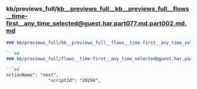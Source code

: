 ### kb/previews_full/kb__previews_full__kb__previews_full__flows__time-first__any_time_selected@guest.har.part077.md.part002.md.md

```md
### kb/previews_full/kb__previews_full__flows__time-first__any_time_selected@guest.har.part077.md.part002.md

```md
### kb/previews_full/flows__time-first__any_time_selected@guest.har.part077.md (part 002)

```md
nctionName": "next",
                "scriptId": "20294",
           
```

```

```

```
